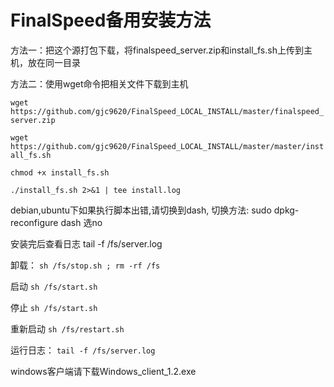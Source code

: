 # FinalSpeed备用安装方法


方法一：把这个源打包下载，将finalspeed_server.zip和install_fs.sh上传到主机，放在同一目录

方法二：使用wget命令把相关文件下载到主机

`wget https://github.com/gjc9620/FinalSpeed_LOCAL_INSTALL/master/finalspeed_server.zip`


`wget https://github.com/gjc9620/FinalSpeed_LOCAL_INSTALL/master/master/install_fs.sh`

`chmod +x install_fs.sh`

`./install_fs.sh 2>&1 | tee install.log`


debian,ubuntu下如果执行脚本出错,请切换到dash,
切换方法: sudo dpkg-reconfigure dash 选no


安装完后查看日志
tail -f /fs/server.log


卸载：
`sh /fs/stop.sh ; rm -rf /fs`

启动
`sh /fs/start.sh`

停止
`sh /fs/start.sh`

重新启动
`sh /fs/restart.sh`

运行日志：
`tail -f /fs/server.log`

windows客户端请下载Windows_client_1.2.exe